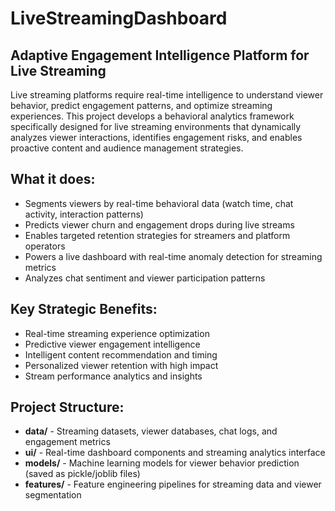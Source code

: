 # LiveStreamingDashboard

## Adaptive Engagement Intelligence Platform for Live Streaming

Live streaming platforms require real-time intelligence to understand viewer behavior, predict engagement patterns, and optimize streaming experiences. This project develops a behavioral analytics framework specifically designed for live streaming environments that dynamically analyzes viewer interactions, identifies engagement risks, and enables proactive content and audience management strategies.

## What it does:
- Segments viewers by real-time behavioral data (watch time, chat activity, interaction patterns)
- Predicts viewer churn and engagement drops during live streams
- Enables targeted retention strategies for streamers and platform operators
- Powers a live dashboard with real-time anomaly detection for streaming metrics
- Analyzes chat sentiment and viewer participation patterns

## Key Strategic Benefits:
- Real-time streaming experience optimization
- Predictive viewer engagement intelligence
- Intelligent content recommendation and timing
- Personalized viewer retention with high impact
- Stream performance analytics and insights

## Project Structure:
- **data/** - Streaming datasets, viewer databases, chat logs, and engagement metrics
- **ui/** - Real-time dashboard components and streaming analytics interface
- **models/** - Machine learning models for viewer behavior prediction (saved as pickle/joblib files)
- **features/** - Feature engineering pipelines for streaming data and viewer segmentation
